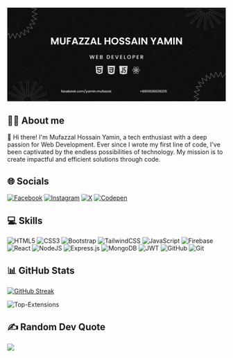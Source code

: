![Banner Image](https://raw.githubusercontent.com/Yamin39/Yamin39/main/banner.png)

## 👨‍💻 About me
👋 Hi there! I'm Mufazzal Hossain Yamin, a tech enthusiast with a deep passion for Web Development. Ever since I wrote my first line of code, I've been captivated by the endless possibilities of technology. My mission is to create impactful and efficient solutions through code.

## 🌐 Socials
[![Facebook](https://img.shields.io/badge/Facebook-%231877F2.svg?logo=Facebook&logoColor=white)](https://facebook.com/yamin.mufazzal) [![Instagram](https://img.shields.io/badge/Instagram-%23E4405F.svg?logo=Instagram&logoColor=white)](https://instagram.com/yam_in39) [![X](https://img.shields.io/badge/X-black.svg?logo=X&logoColor=white)](https://x.com/Mufazzal_Yamin) [![Codepen](https://img.shields.io/badge/Codepen-000000?style=for-the-badge&logo=codepen&logoColor=white)](https://codepen.io/Md-Mufazzal-Hossain-Yamin) 

## 💻 Skills
![HTML5](https://img.shields.io/badge/html5-%23E34F26.svg?style=for-the-badge&logo=html5&logoColor=white) ![CSS3](https://img.shields.io/badge/css3-%231572B6.svg?style=for-the-badge&logo=css3&logoColor=white) ![Bootstrap](https://img.shields.io/badge/bootstrap-%238511FA.svg?style=for-the-badge&logo=bootstrap&logoColor=white) ![TailwindCSS](https://img.shields.io/badge/tailwindcss-%2338B2AC.svg?style=for-the-badge&logo=tailwind-css&logoColor=white) ![JavaScript](https://img.shields.io/badge/javascript-%23323330.svg?style=for-the-badge&logo=javascript&logoColor=%23F7DF1E) ![Firebase](https://img.shields.io/badge/firebase-%23039BE5.svg?style=for-the-badge&logo=firebase) ![React](https://img.shields.io/badge/react-%2320232a.svg?style=for-the-badge&logo=react&logoColor=%2361DAFB) ![NodeJS](https://img.shields.io/badge/node.js-6DA55F?style=for-the-badge&logo=node.js&logoColor=white) ![Express.js](https://img.shields.io/badge/express.js-%23404d59.svg?style=for-the-badge&logo=express&logoColor=%2361DAFB) ![MongoDB](https://img.shields.io/badge/MongoDB-%234ea94b.svg?style=for-the-badge&logo=mongodb&logoColor=white) ![JWT](https://img.shields.io/badge/JWT-black?style=for-the-badge&logo=JSON%20web%20tokens) ![GitHub](https://img.shields.io/badge/github-%23121011.svg?style=for-the-badge&logo=github&logoColor=white) ![Git](https://img.shields.io/badge/git-%23F05033.svg?style=for-the-badge&logo=git&logoColor=white)

## 📊 GitHub Stats
[![GitHub Streak](https://streak-stats.demolab.com/?user=Yamin39&theme=radical)](https://git.io/streak-stats) <br/>

<div>
      <div></div>
    <picture>
        <source media="(prefers-color-scheme: dark)" srcset="https://github-readme-stats.vercel.app/api/top-langs/?username=yamin39&custom_title=Extensions&langs_count=3&hide_border=true&hide=html%23css%23MATLAB&theme=github_dark">
        <img src='https://github-readme-stats.vercel.app/api/top-langs/?username=yamin39&custom_title=Extensions&langs_count=3&hide_border=true&hide=html%23css%23MATLAB' alt='Top-Extensions'>
    </picture>
</div>

## ✍️ Random Dev Quote
![](https://quotes-github-readme.vercel.app/api?type=horizontal&theme=radical)
